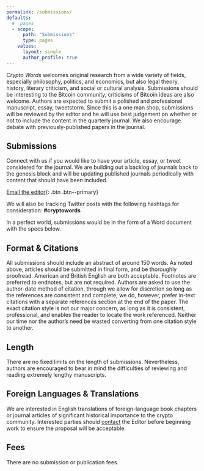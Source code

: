 ```yaml
---
permalink: /submissions/
defaults:
  # _pages
  - scope:
      path: "Submissions"
      type: pages
    values:
      layout: single
      author_profile: true
---
```

*Crypto Words* welcomes original research from a wide variety of fields, especially philosophy, politics, and economics, but also legal theory, history, literary criticism, and social or cultural analysis. Submissions should be interesting to the Bitcoin community, criticisms of Bitcoin ideas are also welcome. Authors are expected to submit a polished and professional manuscript, essay, tweetstorm. Since this is a one man shop, submissions will be reviewed by the editor and he will use best judgement on whether or not to include the content in the quarterly journal. We also encourage debate with previously-published papers in the journal.

## Submissions
Connect with us if you would like to have your article, essay, or tweet considered for the journal. We are building out a backlog of journals back to the genesis block and will be updating published journals periodically with content that should have been included. 

[Email the editor](mailto:cryptowordsjournal@gmail.com){: .btn .btn--primary}

We will also be tracking Twitter posts with the following hashtags for consideration: **#cryptowords**

In a perfect world, submissions would be in the form of a Word document with the specs below.

## Format & Citations
All submissions should include an abstract of around 150 words. As noted above, articles should be submitted in final form, and be thoroughly proofread. American and British English are both acceptable. Footnotes are preferred to endnotes, but are not required.  Authors are asked to use the author-date method of citation, through we allow for discretion so long as the references are consistent and complete; we do, however, prefer in-text citations with a separate references section at the end of the paper. The exact citation style is not our major concern, as long as it is consistent, professional, and enables the reader to locate the work referenced. Neither our time nor the author’s need be wasted converting from one citation style to another.

## Length
There are no fixed limits on the length of submissions. Nevertheless, authors are encouraged to bear in mind the difficulties of reviewing and reading extremely lengthy manuscripts.

## Foreign Languages & Translations
We are interested in English translations of foreign-language book chapters or journal articles of significant historical importance to the crypto community. Interested parties should [contact](https://cryptowords.github.io/contact/) the Editor before beginning work to ensure the proposal will be acceptable.

## Fees
There are no submission or publication fees.